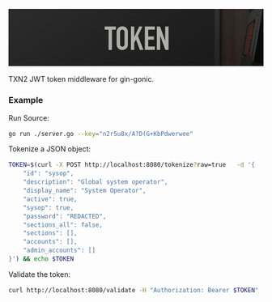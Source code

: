 ![token](https://raw.githubusercontent.com/txn2/token/master/mast.jpg)

TXN2 JWT token middleware for gin-gonic.

### Example

Run Source:
```bash
go run ./server.go --key="n2r5u8x/A?D(G+KbPdwerwee"
```

Tokenize a JSON object:
```bash
TOKEN=$(curl -X POST http://localhost:8080/tokenize?raw=true   -d '{
    "id": "sysop",
    "description": "Global system operator",
    "display_name": "System Operator",
    "active": true,
    "sysop": true,
    "password": "REDACTED",
    "sections_all": false,
    "sections": [],
    "accounts": [],
    "admin_accounts": []
}') && echo $TOKEN
```

Validate the token:
```bash
curl http://localhost:8080/validate -H "Authorization: Bearer $TOKEN"
```